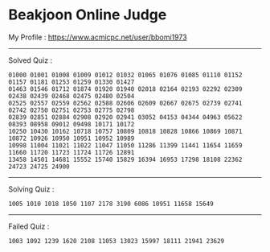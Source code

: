 # Beakjoon Online Judge

My Profile : https://www.acmicpc.net/user/bbomi1973

---

Solved Quiz : 
```
01000 01001 01008 01009 01012 01032 01065 01076 01085 01110 01152 01157 01181 01253 01259 01330 01427 
01463 01546 01712 01874 01920 01940 02018 02164 02193 02292 02309 02438 02439 02468 02475 02480 02504
02525 02557 02559 02562 02588 02606 02609 02667 02675 02739 02741 02742 02750 02751 02753 02775 02798
02839 02851 02884 02908 02920 02941 03052 04153 04344 04963 05622 08393 08958 09012 09498 10171 10172
10250 10430 10162 10718 10757 10809 10818 10828 10866 10869 10871 10872 10926 10950 10951 10952 10989
10998 11004 11021 11022 11047 11050 11286 11399 11441 11654 11659 11660 11720 11723 11724 11726 12891
13458 14501 14681 15552 15740 15829 16394 16953 17298 18108 22362 24723 24725 24900
```

---

Solving Quiz :
```
1005 1010 1018 1050 1107 2178 3190 6086 10951 11658 15649
```

---

Failed Quiz :
```
1003 1092 1239 1620 2108 11053 13023 15997 18111 21941 23629
```
